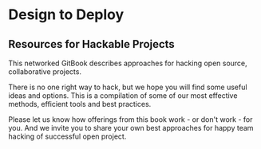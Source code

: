 # Design to Deploy
## Resources for Hackable Projects 


This networked GitBook describes approaches for hacking open source, collaborative projects.  

There is no one right way to hack, but we hope you will find some useful ideas and options. This is a compilation of some of our most effective methods, efficient tools and best practices. 

Please let us know how offerings from this book work - or don't work - for you. And we invite you to share your own best approaches for happy team hacking of successful open project.  